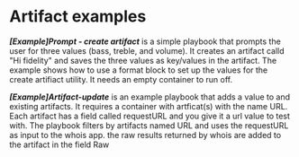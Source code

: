 # Artifact examples

***[Example]Prompt - create artifact*** is a simple playbook that prompts the user for three values (bass, treble, and volume). It creates an artifact calld "Hi fidelity" and saves the three values as key/values in the artifact. 
The example shows how to use  a format block to set up the values for the create artifiact utility. It needs an empty container to run off. 

***[Example]Artifact-update*** is an example playbook that adds a value to and existing artifacts. It requires a container with artficat(s) with the name URL. Each artifact has a field called requestURL and you give it a url value to test with. 
The playbook filters by artifacts named URL and uses the requestURL as input to the whois app. the raw results returned by whois are added to the artifact in the field Raw
